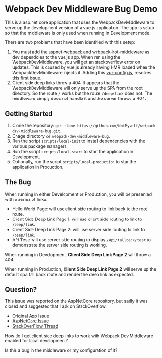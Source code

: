 # Webpack Dev Middleware Bug Demo

This is a asp.net core application that uses the WebpackDevMiddleware to serve up the development version of a vue.js application. The app is setup so that the middleware is only used when running in Development mode.

There are two problems that have been identified with this setup:

1. You must add the aspnet-webpack and webpack-hot-middleware as dev dependcies to the vue.js app. When run using the WebpackDevMiddleware, you will get an stackoverflow error on updates. This is caused by vue.js already having HMR loaded when the WebpackDevMiddleware injects it. Adding this [vue.config.js](.src/client/vue.config.js), resolves this first issue.
2. Client side deep links throw a 404. It appears that the WebpackDevMiddleware will only serve up the SPA from the root directory. So the route `/` works but the route `/deep/link` does not. The middleware simply does not handle it and the server throws a 404.

## Getting Started

1. Clone the repository: `git clone https://github.com/NotMyself/webpack-dev-middleware-bug.git`.
1. Chage directory `cd webpack-dev-middleware-bug`.
1. Run the script `scripts/local-init` to install dependencies with the various package managers.
1. Run the script `scripts/local-start` to start the application in Development.
1. Optionally, run the script `scripts/local-production` to star the application in Production.

## The Bug

When running in either Development or Production, you will be presented with a series of links.

- Hello World Page: will use client side routing to link back to the root route.
- Client Side Deep Link Page 1: will use client side routing to link to `/deep/link`.
- Client Side Deep Link Page 2: will use server side routing to link to `/deep/link`.
- API Test: will use server side routing to display `/api/fallback/test` to demonstrate the server side routing is working.

When running in Development, **Client Side Deep Link Page 2** will throw a 404.

When running in Production, **Client Side Deep Link Page 2** will serve up the default spa fall back route and render the deep link as expected.

## Question?

This issue was reported on the AspNetCore repository, but sadly it was closed and suggested that I ask on StackOverflow.

- [Original App Issue](https://github.com/NotMyself/bivrost/issues/4)
- [AspNetCore Issue](https://github.com/aspnet/AspNetCore/issues/10002)
- [StackOverFlow Thread](https://stackoverflow.com/questions/56094371/client-side-deep-links-with-webpackdevmiddleware-404s)

How do I get client side deep links to work with Webpack Dev Middleware enabled for local development?

Is this a bug in the middleware or my configuration of it?
